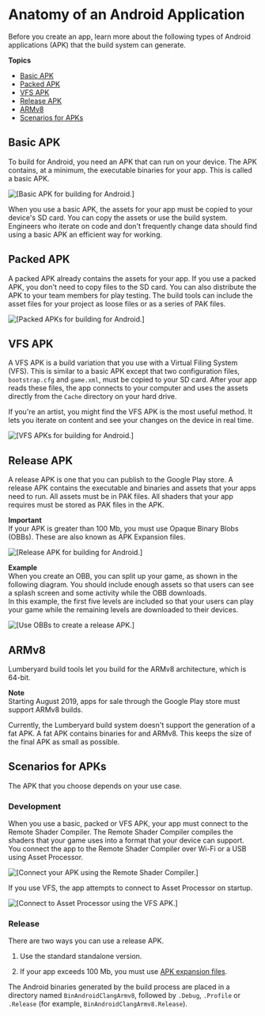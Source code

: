 # Anatomy of an Android Application<a name="anatomy-of-apk"></a>

Before you create an app, learn more about the following types of Android applications \(APK\) that the build system can generate\.

**Topics**
+ [Basic APK](#anatomy-of-basic-apk)
+ [Packed APK](#anatomy-of-packed-apk)
+ [VFS APK](#anatomy-of-vfs-apk)
+ [Release APK](#anatomy-of-release-apk)
+ [ARMv8](#armv8)
+ [Scenarios for APKs](#scenarios-for-working-with-apks)

## Basic APK<a name="anatomy-of-basic-apk"></a>

To build for Android, you need an APK that can run on your device\. The APK contains, at a minimum, the executable binaries for your app\. This is called a basic APK\.

![\[Basic APK for building for Android.\]](http://docs.aws.amazon.com/lumberyard/latest/userguide/images/mobile/android/android-basic-apk-anatomy.png)

When you use a basic APK, the assets for your app must be copied to your device's SD card\. You can copy the assets or use the build system\. Engineers who iterate on code and don't frequently change data should find using a basic APK an efficient way for working\.

## Packed APK<a name="anatomy-of-packed-apk"></a>

A packed APK already contains the assets for your app\. If you use a packed APK, you don't need to copy files to the SD card\. You can also distribute the APK to your team members for play testing\. The build tools can include the asset files for your project as loose files or as a series of PAK files\.

![\[Packed APKs for building for Android.\]](http://docs.aws.amazon.com/lumberyard/latest/userguide/images/mobile/android/android-packed-apk-anatomy.png)

## VFS APK<a name="anatomy-of-vfs-apk"></a>

A VFS APK is a build variation that you use with a Virtual Filing System \(VFS\)\. This is similar to a basic APK except that two configuration files, `bootstrap.cfg` and `game.xml`, must be copied to your SD card\. After your app reads these files, the app connects to your computer and uses the assets directly from the `Cache` directory on your hard drive\.

If you're an artist, you might find the VFS APK is the most useful method\. It lets you iterate on content and see your changes on the device in real time\.

![\[VFS APKs for building for Android.\]](http://docs.aws.amazon.com/lumberyard/latest/userguide/images/mobile/android/android-vfs-apk-anatomy.png)

## Release APK<a name="anatomy-of-release-apk"></a>

A release APK is one that you can publish to the Google Play store\. A release APK contains the executable and binaries and assets that your apps need to run\. All assets must be in PAK files\. All shaders that your app requires must be stored as PAK files in the APK\.

**Important**  
If your APK is greater than 100 Mb, you must use Opaque Binary Blobs \(OBBs\)\. These are also known as APK Expansion files\.

![\[Release APK for building for Android.\]](http://docs.aws.amazon.com/lumberyard/latest/userguide/images/mobile/android/android-release-apk-anatomy.png)

**Example**  
When you create an OBB, you can split up your game, as shown in the following diagram\. You should include enough assets so that users can see a splash screen and some activity while the OBB downloads\.  
In this example, the first five levels are included so that your users can play your game while the remaining levels are downloaded to their devices\.  

![\[Use OBBs to create a release APK.\]](http://docs.aws.amazon.com/lumberyard/latest/userguide/images/mobile/android/android-release-apk-anatomy-2.png)

## ARMv8<a name="armv8"></a>

Lumberyard build tools let you build for the ARMv8 architecture, which is 64\-bit\. 

**Note**  
Starting August 2019, apps for sale through the Google Play store must support ARMv8 builds\.

Currently, the Lumberyard build system doesn't support the generation of a fat APK\. A fat APK contains binaries for and ARMv8\. This keeps the size of the final APK as small as possible\.

## Scenarios for APKs<a name="scenarios-for-working-with-apks"></a>

The APK that you choose depends on your use case\.

### Development<a name="development-apk"></a>

When you use a basic, packed or VFS APK, your app must connect to the Remote Shader Compiler\. The Remote Shader Compiler compiles the shaders that your game uses into a format that your device can support\. You connect the app to the Remote Shader Compiler over Wi\-Fi or a USB using Asset Processor\.

![\[Connect your APK using the Remote Shader Compiler.\]](http://docs.aws.amazon.com/lumberyard/latest/userguide/images/mobile/android/android-apk-development-example-1.png)

If you use VFS, the app attempts to connect to Asset Processor on startup\.

![\[Connect to Asset Processor using the VFS APK.\]](http://docs.aws.amazon.com/lumberyard/latest/userguide/images/mobile/android/android-apk-development-example-2.png)

### Release<a name="release-apk"></a>

There are two ways you can use a release APK\. 

1. Use the standard standalone version\. 

1. If your app exceeds 100 Mb, you must use [APK expansion files](https://developer.android.com/google/play/expansion-files.html)\.

The Android binaries generated by the build process are placed in a directory named `BinAndroidClangArmv8`, followed by `.Debug`, `.Profile` or `.Release` \(for example, `BinAndroidClangArmv8.Release`\)\.
